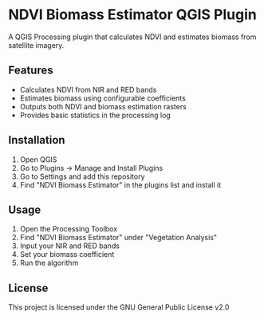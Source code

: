 # NDVI Biomass Estimator QGIS Plugin

A QGIS Processing plugin that calculates NDVI and estimates biomass from satellite imagery.

## Features

- Calculates NDVI from NIR and RED bands
- Estimates biomass using configurable coefficients
- Outputs both NDVI and biomass estimation rasters
- Provides basic statistics in the processing log

## Installation

1. Open QGIS
2. Go to Plugins → Manage and Install Plugins
3. Go to Settings and add this repository
4. Find "NDVI Biomass Estimator" in the plugins list and install it

## Usage

1. Open the Processing Toolbox
2. Find "NDVI Biomass Estimator" under "Vegetation Analysis"
3. Input your NIR and RED bands
4. Set your biomass coefficient
5. Run the algorithm

## License

This project is licensed under the GNU General Public License v2.0  
